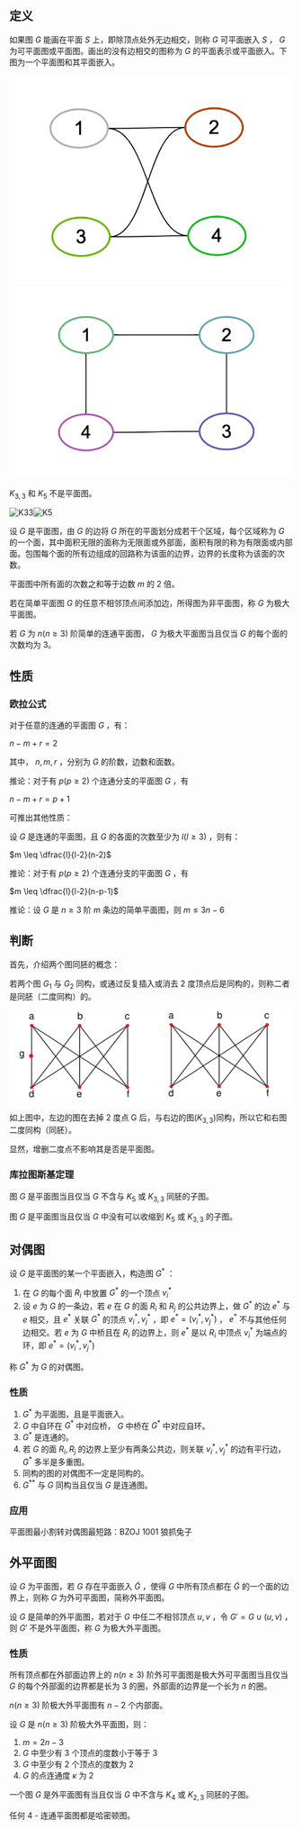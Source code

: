 ## 定义

如果图 $G$ 能画在平面 $S$ 上，即除顶点处外无边相交，则称 $G$ 可平面嵌入 $S$ ， $G$ 为可平面图或平面图。画出的没有边相交的图称为 $G$ 的平面表示或平面嵌入。下图为一个平面图和其平面嵌入。

![平面图](images/planar-1.png)![平面嵌入](images/planar-2.png)

 $K_{3,3}$ 和 $K_5$ 不是平面图。

![K33](/Volumes/code/OI-wiki/docs/graph/images/planar-K3,3.svg)![K5](/Volumes/code/OI-wiki/docs/graph/images/planar-K5.svg)

设 $G$ 是平面图，由 $G$ 的边将 $G$ 所在的平面划分成若干个区域，每个区域称为 $G$ 的一个面，其中面积无限的面称为无限面或外部面，面积有限的称为有限面或内部面。包围每个面的所有边组成的回路称为该面的边界，边界的长度称为该面的次数。

平面图中所有面的次数之和等于边数 $m$ 的 2 倍。

若在简单平面图 $G$ 的任意不相邻顶点间添加边，所得图为非平面图，称 $G$ 为极大平面图。

若 $G$ 为 $n (n \geq 3)$ 阶简单的连通平面图， $G$ 为极大平面图当且仅当 $G$ 的每个面的次数均为 3。

## 性质

### 欧拉公式

对于任意的连通的平面图 $G$ ，有：

 $n-m+r=2$ 

其中， $n, m, r$ ，分别为 $G$ 的阶数，边数和面数。

推论：对于有 $p (p \geq 2)$ 个连通分支的平面图 $G$ ，有

 $n-m+r=p+1$ 

可推出其他性质：

设 $G$ 是连通的平面图，且 $G$ 的各面的次数至少为 $l(l \geq 3)$ ，则有：

 $m \leq \dfrac{l}{l-2}(n-2)$ 

推论：对于有 $p (p \geq 2)$ 个连通分支的平面图 $G$ ，有

 $m \leq \dfrac{l}{l-2}(n-p-1)$ 

推论：设 $G$ 是 $n \geq 3$ 阶 $m$ 条边的简单平面图，则 $m \leq 3n-6$ 

## 判断

首先，介绍两个图同胚的概念：

若两个图 $G_1$ 与 $G_2$ 同构，或通过反复插入或消去 2 度顶点后是同构的，则称二者是同胚（二度同构）的。

![二度同构](images/planar-2.svg)

如上图中，左边的图在去掉 2 度点 G 后，与右边的图$\left(K_{3,3}\right)$同构，所以它和右图二度同构（同胚）。

显然，增删二度点不影响其是否是平面图。

### 库拉图斯基定理

图 $G$ 是平面图当且仅当 $G$ 不含与 $K_5$ 或 $K_{3,3}$ 同胚的子图。

图 $G$ 是平面图当且仅当 $G$ 中没有可以收缩到 $K_5$ 或 $K_{3,3}$ 的子图。

## 对偶图

设 $G$ 是平面图的某一个平面嵌入，构造图 $G^{*}$ ：

1. 在 $G$ 的每个面 $R_i$ 中放置 $G^{*}$ 的一个顶点 $v_i^{*}$ 
2. 设 $e$ 为 $G$ 的一条边，若 $e$ 在 $G$ 的面 $R_i$ 和 $R_j$ 的公共边界上，做 $G^{*}$ 的边 $e^{*}$ 与 $e$ 相交，且 $e^*$ 关联 $G^{*}$ 的顶点 $v_i^*, v_j^*$ ，即 $e^*=(v_i^*, v_j^*)$ ， $e^*$ 不与其他任何边相交。若 $e$ 为 $G$ 中桥且在 $R_i$ 的边界上，则 $e^*$ 是以 $R_i$ 中顶点 $v_i^*$ 为端点的环，即 $e^*=(v_i^*,v_j^*)$ 

称 $G^{*}$ 为 $G$ 的对偶图。

### 性质

1.  $G^{*}$ 为平面图，且是平面嵌入。
2.  $G$ 中自环在 $G^{*}$ 中对应桥， $G$ 中桥在 $G^{*}$ 中对应自环。
3.  $G^{*}$ 是连通的。
4. 若 $G$ 的面 $R_i, R_j$ 的边界上至少有两条公共边，则关联 $v_i^*, v_j^*$ 的边有平行边， $G^*$ 多半是多重图。
5. 同构的图的对偶图不一定是同构的。
6.  $G^{**}$ 与 $G$ 同构当且仅当 $G$ 是连通图。

### 应用

平面图最小割转对偶图最短路：BZOJ 1001 狼抓兔子

## 外平面图

设 $G$ 为平面图，若 $G$ 存在平面嵌入 $\tilde{G}$ ，使得 $G$ 中所有顶点都在 $\tilde{G}$ 的一个面的边界上，则称 $G$ 为外可平面图，简称外平面图。

设 $G$ 是简单的外平面图，若对于 $G$ 中任二不相邻顶点 $u, v$ ，令 $G'=G \cup (u, v)$ ，则 $G'$ 不是外平面图，称 $G$ 为极大外平面图。

### 性质

所有顶点都在外部面边界上的 $n (n \geq 3)$ 阶外可平面图是极大外可平面图当且仅当 $G$ 的每个外部面的边界都是长为 3 的圈，外部面的边界是一个长为 $n$ 的圈。

 $n (n \geq 3)$ 阶极大外平面图有 $n-2$ 个内部面。

设 $G$ 是 $n (n \geq 3)$ 阶极大外平面图，则：

1.  $m=2n-3$ 
2.  $G$ 中至少有 3 个顶点的度数小于等于 3
3.  $G$ 中至少有 2 个顶点的度数为 2
4.  $G$ 的点连通度 $\kappa$ 为 2

一个图 $G$ 是外平面图有当且仅当 $G$ 中不含与 $K_4$ 或 $K_{2,3}$ 同胚的子图。

任何 4 - 连通平面图都是哈密顿图。
